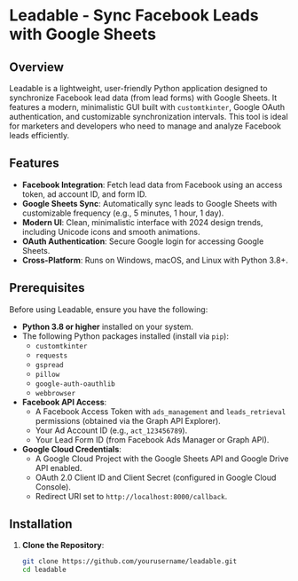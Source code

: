 # Leadable - Sync Facebook Leads with Google Sheets

## Overview
Leadable is a lightweight, user-friendly Python application designed to synchronize Facebook lead data (from lead forms) with Google Sheets. It features a modern, minimalistic GUI built with `customtkinter`, Google OAuth authentication, and customizable synchronization intervals. This tool is ideal for marketers and developers who need to manage and analyze Facebook leads efficiently.

## Features
- **Facebook Integration**: Fetch lead data from Facebook using an access token, ad account ID, and form ID.
- **Google Sheets Sync**: Automatically sync leads to Google Sheets with customizable frequency (e.g., 5 minutes, 1 hour, 1 day).
- **Modern UI**: Clean, minimalistic interface with 2024 design trends, including Unicode icons and smooth animations.
- **OAuth Authentication**: Secure Google login for accessing Google Sheets.
- **Cross-Platform**: Runs on Windows, macOS, and Linux with Python 3.8+.

## Prerequisites
Before using Leadable, ensure you have the following:

- **Python 3.8 or higher** installed on your system.
- The following Python packages installed (install via `pip`):
  - `customtkinter`
  - `requests`
  - `gspread`
  - `pillow`
  - `google-auth-oauthlib`
  - `webbrowser`
- **Facebook API Access**:
  - A Facebook Access Token with `ads_management` and `leads_retrieval` permissions (obtained via the Graph API Explorer).
  - Your Ad Account ID (e.g., `act_123456789`).
  - Your Lead Form ID (from Facebook Ads Manager or Graph API).
- **Google Cloud Credentials**:
  - A Google Cloud Project with the Google Sheets API and Google Drive API enabled.
  - OAuth 2.0 Client ID and Client Secret (configured in Google Cloud Console).
  - Redirect URI set to `http://localhost:8000/callback`.

## Installation

1. **Clone the Repository**:
   ```bash
   git clone https://github.com/yourusername/leadable.git
   cd leadable
